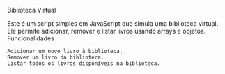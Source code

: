 Biblioteca Virtual

Este é um script simples em JavaScript que simula uma biblioteca virtual. Ele permite adicionar, remover e listar livros usando arrays e objetos.
Funcionalidades

    Adicionar um novo livro à biblioteca.
    Remover um livro da biblioteca.
    Listar todos os livros disponíveis na biblioteca.
